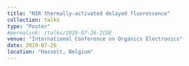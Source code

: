 ```yaml
---
title: "NIR thermally-activated delayed fluorescence"
collection: talks
type: "Poster"
#permalink: /talks/2019-07-26-ICOE
venue: "International Conference on Organics Electronics"
date: 2019-07-26
location: "Hasselt, Belgium"
---
```

